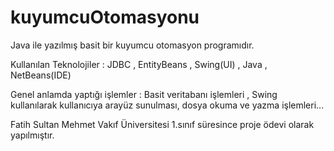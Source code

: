 
# kuyumcuOtomasyonu
Java ile yazılmış basit bir kuyumcu otomasyon programıdır.

Kullanılan Teknolojiler : JDBC , EntityBeans , Swing(UI) , Java , NetBeans(IDE) 

Genel anlamda yaptığı işlemler : Basit veritabanı işlemleri , Swing kullanılarak kullanıcıya arayüz sunulması, dosya okuma ve yazma işlemleri...

Fatih Sultan Mehmet Vakıf Üniversitesi 1.sınıf süresince proje ödevi olarak yapılmıştır.
